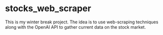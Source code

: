 # stocks_web_scraper
This is my winter break project. The idea is to use web-scraping techniques along with the OpenAI API to gather current data on the stock market.
